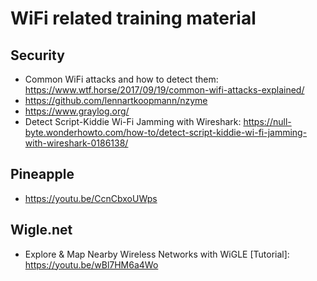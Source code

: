# WiFi related training material

## Security

- Common WiFi attacks and how to detect them: https://www.wtf.horse/2017/09/19/common-wifi-attacks-explained/
- https://github.com/lennartkoopmann/nzyme
- https://www.graylog.org/
- Detect Script-Kiddie Wi-Fi Jamming with Wireshark: https://null-byte.wonderhowto.com/how-to/detect-script-kiddie-wi-fi-jamming-with-wireshark-0186138/

## Pineapple

- https://youtu.be/CcnCbxoUWps

## Wigle.net

- Explore & Map Nearby Wireless Networks with WiGLE [Tutorial]: https://youtu.be/wBl7HM6a4Wo
